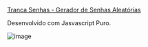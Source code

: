 <a href="https://trancasenhas.netlify.app/" target="_blank">Tranca Senhas - Gerador de Senhas Aleatórias</a>

Desenvolvido com Jasvascript Puro.

![image](https://user-images.githubusercontent.com/61153830/161118370-b2e114f6-29b7-4399-9742-ae020163f648.png)
